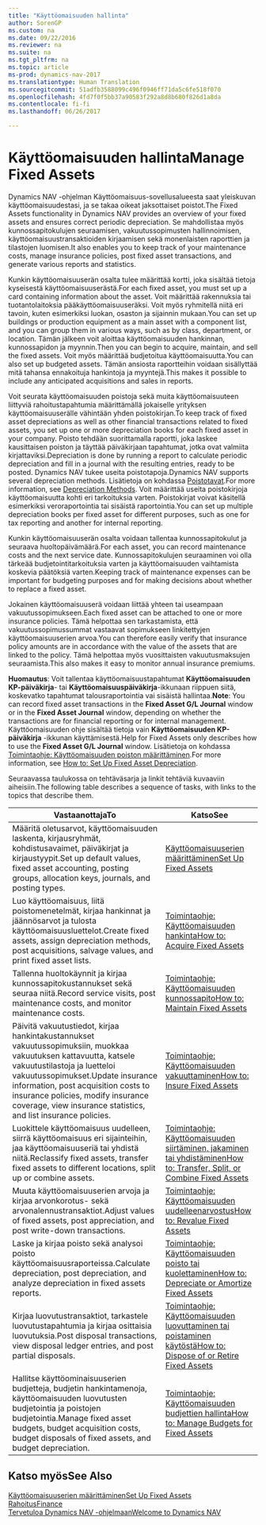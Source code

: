 ```yaml
---
title: "Käyttöomaisuuden hallinta"
author: SorenGP
ms.custom: na
ms.date: 09/22/2016
ms.reviewer: na
ms.suite: na
ms.tgt_pltfrm: na
ms.topic: article
ms-prod: dynamics-nav-2017
ms.translationtype: Human Translation
ms.sourcegitcommit: 51adfb3588099c496f0946ff71da5c6fe518f070
ms.openlocfilehash: 4fd7f0f5bb37a90583f292a8d8b680f826d1a8da
ms.contentlocale: fi-fi
ms.lasthandoff: 06/26/2017

---
```


# <a name="manage-fixed-assets"></a><span data-ttu-id="7e76d-102">Käyttöomaisuuden hallinta</span><span class="sxs-lookup"><span data-stu-id="7e76d-102">Manage Fixed Assets</span></span>
<span data-ttu-id="7e76d-103">Dynamics NAV -ohjelman Käyttöomaisuus-sovellusalueesta saat yleiskuvan käyttöomaisuudestasi, ja se takaa oikeat jaksottaiset poistot.</span><span class="sxs-lookup"><span data-stu-id="7e76d-103">The Fixed Assets functionality in Dynamics NAV provides an overview of your fixed assets and ensures correct periodic depreciation.</span></span> <span data-ttu-id="7e76d-104">Se mahdollistaa myös kunnossapitokulujen seuraamisen, vakuutussopimusten hallinnoimisen, käyttöomaisuustransaktioiden kirjaamisen sekä monenlaisten raporttien ja tilastojen luomisen.</span><span class="sxs-lookup"><span data-stu-id="7e76d-104">It also enables you to keep track of your maintenance costs, manage insurance policies, post fixed asset transactions, and generate various reports and statistics.</span></span>

<span data-ttu-id="7e76d-105">Kunkin käyttöomaisuuserän osalta tulee määrittää kortti, joka sisältää tietoja kyseisestä käyttöomaisuuserästä.</span><span class="sxs-lookup"><span data-stu-id="7e76d-105">For each fixed asset, you must set up a card containing information about the asset.</span></span> <span data-ttu-id="7e76d-106">Voit määrittää rakennuksia tai tuotantolaitoksia pääkäyttöomaisuuseräksi. Voit myös ryhmitellä niitä eri tavoin, kuten esimerkiksi luokan, osaston ja sijainnin mukaan.</span><span class="sxs-lookup"><span data-stu-id="7e76d-106">You can set up buildings or production equipment as a main asset with a component list, and you can group them in various ways, such as by class, department, or location.</span></span> <span data-ttu-id="7e76d-107">Tämän jälkeen voit aloittaa käyttöomaisuuden hankinnan, kunnossapidon ja myynnin.</span><span class="sxs-lookup"><span data-stu-id="7e76d-107">Then you can begin to acquire, maintain, and sell the fixed assets.</span></span> <span data-ttu-id="7e76d-108">Voit myös määrittää budjetoitua käyttöomaisuutta.</span><span class="sxs-lookup"><span data-stu-id="7e76d-108">You can also set up budgeted assets.</span></span> <span data-ttu-id="7e76d-109">Tämän ansiosta raportteihin voidaan sisällyttää mitä tahansa ennakoituja hankintoja ja myyntejä.</span><span class="sxs-lookup"><span data-stu-id="7e76d-109">This makes it possible to include any anticipated acquisitions and sales in reports.</span></span>

<span data-ttu-id="7e76d-110">Voit seurata käyttöomaisuuden poistoja sekä muita käyttöomaisuuteen liittyviä rahoitustapahtumia määrittämällä jokaiselle yrityksen käyttöomaisuuserälle vähintään yhden poistokirjan.</span><span class="sxs-lookup"><span data-stu-id="7e76d-110">To keep track of fixed asset depreciations as well as other financial transactions related to fixed assets, you set up one or more depreciation books for each fixed asset in your company.</span></span> <span data-ttu-id="7e76d-111">Poisto tehdään suorittamalla raportti, joka laskee kausittaisen poiston ja täyttää päiväkirjaan tapahtumat, jotka ovat valmiita kirjattaviksi.</span><span class="sxs-lookup"><span data-stu-id="7e76d-111">Depreciation is done by running a report to calculate periodic depreciation and fill in a journal with the resulting entries, ready to be posted.</span></span> <span data-ttu-id="7e76d-112">Dynamics NAV tukee useita poistotapoja.</span><span class="sxs-lookup"><span data-stu-id="7e76d-112">Dynamics NAV supports several depreciation methods.</span></span> <span data-ttu-id="7e76d-113">Lisätietoja on kohdassa [Poistotavat](fa-depreciation-methods.md).</span><span class="sxs-lookup"><span data-stu-id="7e76d-113">For more information, see [Depreciation Methods](fa-depreciation-methods.md).</span></span> <span data-ttu-id="7e76d-114">Voit määrittää useita poistokirjoja käyttöomaisuutta kohti eri tarkoituksia varten. Poistokirjat voivat käsitellä esimerkiksi veroraportointia tai sisäistä raportointia.</span><span class="sxs-lookup"><span data-stu-id="7e76d-114">You can set up multiple depreciation books per fixed asset for different purposes, such as one for tax reporting and another for internal reporting.</span></span>

<span data-ttu-id="7e76d-115">Kunkin käyttöomaisuuserän osalta voidaan tallentaa kunnossapitokulut ja seuraava huoltopäivämäärä.</span><span class="sxs-lookup"><span data-stu-id="7e76d-115">For each asset, you can record maintenance costs and the next service date.</span></span> <span data-ttu-id="7e76d-116">Kunnossapitokulujen seuraaminen voi olla tärkeää budjetointitarkoituksia varten ja käyttöomaisuuden vaihtamista koskevia päätöksiä varten.</span><span class="sxs-lookup"><span data-stu-id="7e76d-116">Keeping track of maintenance expenses can be important for budgeting purposes and for making decisions about whether to replace a fixed asset.</span></span>

<span data-ttu-id="7e76d-117">Jokainen käyttöomaisuuserä voidaan liittää yhteen tai useampaan vakuutussopimukseen.</span><span class="sxs-lookup"><span data-stu-id="7e76d-117">Each fixed asset can be attached to one or more insurance policies.</span></span> <span data-ttu-id="7e76d-118">Tämä helpottaa sen tarkastamista, että vakuutussopimussummat vastaavat sopimukseen linkitettyjen käyttöomaisuuserien arvoa.</span><span class="sxs-lookup"><span data-stu-id="7e76d-118">You can therefore easily verify that insurance policy amounts are in accordance with the value of the assets that are linked to the policy.</span></span> <span data-ttu-id="7e76d-119">Tämä helpottaa myös vuosittaisten vakuutusmaksujen seuraamista.</span><span class="sxs-lookup"><span data-stu-id="7e76d-119">This also makes it easy to monitor annual insurance premiums.</span></span>

<span data-ttu-id="7e76d-120">**Huomautus**: Voit tallentaa käyttöomaisuustapahtumat **Käyttöomaisuuden KP-päiväkirja**- tai **Käyttöomaisuuspäiväkirja**-ikkunaan riippuen siitä, koskevatko tapahtumat talousraportointia vai sisäistä hallintaa.</span><span class="sxs-lookup"><span data-stu-id="7e76d-120">**Note**: You can record fixed asset transactions in the **Fixed Asset G/L Journal** window or in the **Fixed Asset Journal** window, depending on whether the transactions are for financial reporting or for internal management.</span></span> <span data-ttu-id="7e76d-121">Käyttöomaisuuden ohje sisältää tietoja vain **Käyttöomaisuuden KP-päiväkirja** -ikkunan käyttämisestä.</span><span class="sxs-lookup"><span data-stu-id="7e76d-121">Help for Fixed Assets only describes how to use the **Fixed Asset G/L Journal** window.</span></span> <span data-ttu-id="7e76d-122">Lisätietoja on kohdassa [Toimintaohje: Käyttöomaisuuden poiston määrittäminen](fa-how-setup-depreciation.md).</span><span class="sxs-lookup"><span data-stu-id="7e76d-122">For more information, see [How to: Set Up Fixed Asset Depreciation](fa-how-setup-depreciation.md).</span></span>

<span data-ttu-id="7e76d-123">Seuraavassa taulukossa on tehtäväsarja ja linkit tehtäviä kuvaaviin aiheisiin.</span><span class="sxs-lookup"><span data-stu-id="7e76d-123">The following table describes a sequence of tasks, with links to the topics that describe them.</span></span>

| <span data-ttu-id="7e76d-124">Vastaanottaja</span><span class="sxs-lookup"><span data-stu-id="7e76d-124">To</span></span> | <span data-ttu-id="7e76d-125">Katso</span><span class="sxs-lookup"><span data-stu-id="7e76d-125">See</span></span> |
|----|-----|
|<span data-ttu-id="7e76d-126">Määritä oletusarvot, käyttöomaisuuden laskenta, kirjausryhmät, kohdistusavaimet, päiväkirjat ja kirjaustyypit.</span><span class="sxs-lookup"><span data-stu-id="7e76d-126">Set up default values, fixed asset accounting, posting groups, allocation keys, journals, and posting types.</span></span>|[<span data-ttu-id="7e76d-127">Käyttöomaisuuserien määrittäminen</span><span class="sxs-lookup"><span data-stu-id="7e76d-127">Set Up Fixed Assets</span></span>](fa-setup.md)|
|<span data-ttu-id="7e76d-128">Luo käyttöomaisuus, liitä poistomenetelmät, kirjaa hankinnat ja jäännösarvot ja tulosta käyttöomaisuusluettelot.</span><span class="sxs-lookup"><span data-stu-id="7e76d-128">Create fixed assets, assign depreciation methods, post acquisitions, salvage values, and print fixed asset lists.</span></span>|[<span data-ttu-id="7e76d-129">Toimintaohje: Käyttöomaisuuden hankinta</span><span class="sxs-lookup"><span data-stu-id="7e76d-129">How to: Acquire Fixed Assets</span></span>](fa-how-acquire.md)|
|<span data-ttu-id="7e76d-130">Tallenna huoltokäynnit ja kirjaa kunnossapitokustannukset sekä seuraa niitä.</span><span class="sxs-lookup"><span data-stu-id="7e76d-130">Record service visits, post maintenance costs, and monitor maintenance costs.</span></span>|[<span data-ttu-id="7e76d-131">Toimintaohje: Käyttöomaisuuden kunnossapito</span><span class="sxs-lookup"><span data-stu-id="7e76d-131">How to: Maintain Fixed Assets</span></span>](fa-how-maintain.md)|
|<span data-ttu-id="7e76d-132">Päivitä vakuutustiedot, kirjaa hankintakustannukset vakuutussopimuksiin, muokkaa vakuutuksen kattavuutta, katsele vakuutustilastoja ja luetteloi vakuutussopimukset.</span><span class="sxs-lookup"><span data-stu-id="7e76d-132">Update insurance information, post acquisition costs to insurance policies, modify insurance coverage, view insurance statistics, and list insurance policies.</span></span>|[<span data-ttu-id="7e76d-133">Toimintaohje: Käyttöomaisuuden vakuuttaminen</span><span class="sxs-lookup"><span data-stu-id="7e76d-133">How to: Insure Fixed Assets</span></span>](fa-how-insure.md)|
|<span data-ttu-id="7e76d-134">Luokittele käyttöomaisuus uudelleen, siirrä käyttöomaisuus eri sijainteihin, jaa käyttöomaisuuseriä tai yhdistä niitä.</span><span class="sxs-lookup"><span data-stu-id="7e76d-134">Reclassify fixed assets, transfer fixed assets to different locations, split up or combine assets.</span></span>|[<span data-ttu-id="7e76d-135">Toimintaohje: Käyttöomaisuuden siirtäminen, jakaminen tai yhdistäminen</span><span class="sxs-lookup"><span data-stu-id="7e76d-135">How to: Transfer, Split, or Combine Fixed Assets</span></span>](fa-how-trans-split-combine.md)|
|<span data-ttu-id="7e76d-136">Muuta käyttöomaisuuserien arvoja ja kirjaa arvonkorotus- sekä arvonalennustransaktiot.</span><span class="sxs-lookup"><span data-stu-id="7e76d-136">Adjust values of fixed assets, post appreciation, and post write-down transactions.</span></span>|[<span data-ttu-id="7e76d-137">Toimintaohje: Käyttöomaisuuden uudelleenarvostus</span><span class="sxs-lookup"><span data-stu-id="7e76d-137">How to: Revalue Fixed Assets</span></span>](fa-how-revalue.md)|
|<span data-ttu-id="7e76d-138">Laske ja kirjaa poisto sekä analysoi poisto käyttöomaisuusraporteissa.</span><span class="sxs-lookup"><span data-stu-id="7e76d-138">Calculate depreciation, post depreciation, and  analyze depreciation in fixed assets reports.</span></span>|[<span data-ttu-id="7e76d-139">Toimintaohje: Käyttöomaisuuden poisto tai kuolettaminen</span><span class="sxs-lookup"><span data-stu-id="7e76d-139">How to: Depreciate or Amortize Fixed Assets</span></span>](fa-how-depreciate-amortize.md)|
|<span data-ttu-id="7e76d-140">Kirjaa luovutustransaktiot, tarkastele luovutustapahtumia ja kirjaa osittaisia luovutuksia.</span><span class="sxs-lookup"><span data-stu-id="7e76d-140">Post disposal transactions, view disposal ledger entries, and post partial disposals.</span></span>|[<span data-ttu-id="7e76d-141">Toimintaohje: Käyttöomaisuuden luovuttaminen tai poistaminen käytöstä</span><span class="sxs-lookup"><span data-stu-id="7e76d-141">How to: Dispose of or Retire Fixed Assets</span></span>](fa-how-dispose-retire.md)||
|<span data-ttu-id="7e76d-142">Hallitse käyttöominaisuuserien budjetteja, budjetin hankintamenoja, käyttöomaisuuden luovutusten budjetointia ja poistojen budjetointia.</span><span class="sxs-lookup"><span data-stu-id="7e76d-142">Manage fixed asset budgets, budget acquisition costs, budget disposals of fixed assets, and budget depreciation.</span></span>|[<span data-ttu-id="7e76d-143">Toimintaohje: Käyttöomaisuuden budjettien hallinta</span><span class="sxs-lookup"><span data-stu-id="7e76d-143">How to: Manage Budgets for Fixed Assets</span></span>](fa-how-manage-budgets.md)|

## <a name="see-also"></a><span data-ttu-id="7e76d-144">Katso myös</span><span class="sxs-lookup"><span data-stu-id="7e76d-144">See Also</span></span>
[<span data-ttu-id="7e76d-145">Käyttöomaisuuserien määrittäminen</span><span class="sxs-lookup"><span data-stu-id="7e76d-145">Set Up Fixed Assets</span></span>](fa-setup.md)  
[<span data-ttu-id="7e76d-146">Rahoitus</span><span class="sxs-lookup"><span data-stu-id="7e76d-146">Finance</span></span>](finance-setup.md)  
[<span data-ttu-id="7e76d-147">Tervetuloa Dynamics NAV -ohjelmaan</span><span class="sxs-lookup"><span data-stu-id="7e76d-147">Welcome to Dynamics NAV</span></span>](across-get-started.md)

